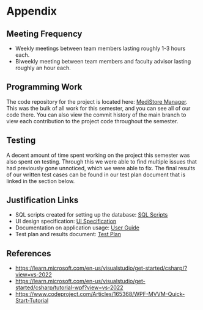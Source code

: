 # Appendix
## Meeting Frequency
- Weekly meetings between team members lasting roughly 1-3 hours each.
- Biweekly meeting between team members and faculty advisor lasting roughly an hour each.

## Programming Work
The code repository for the project is located here: [MediStore Manager](MediStoreManager/). This was the bulk of all work for this semester, and you can see all of our code there. You can also view the commit history of the main branch to view each contribution to the project code throughout the semester. 

## Testing
A decent amount of time spent working on the project this semester was also spent on testing. Through this we were able to find multiple issues that had previously gone unnoticed, which we were able to fix. The final results of our written test cases can be found in our test plan document that is linked in the section below.

## Justification Links
- SQL scripts created for setting up the database: [SQL Scripts](SQL-Scripts/)
- UI design specification: [UI Specification](User-Interface-Specification.pdf)
- Documentation on application usage: [User Guide](User-Guide.md)
- Test plan and results document: [Test Plan](Assignments/Test-Plan.pdf)

## References
- https://learn.microsoft.com/en-us/visualstudio/get-started/csharp/?view=vs-2022
- https://learn.microsoft.com/en-us/visualstudio/get-started/csharp/tutorial-wpf?view=vs-2022
- https://www.codeproject.com/Articles/165368/WPF-MVVM-Quick-Start-Tutorial
